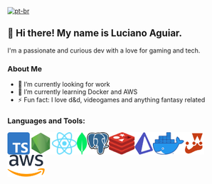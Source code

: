 
[![pt-br](https://img.shields.io/badge/lang-pt--br-green.svg)](https://github.com/Luciano-Rangel-Aguiar/Luciano-Rangel-Aguiar/blob/main/README.pt-br.md)

## :wave: Hi there! My name is Luciano Aguiar.

I'm a passionate and curious dev with a love for gaming and tech.

### About Me

- 🔭 I’m currently looking for work
- 🌱 I’m currently learning Docker and AWS
- ⚡ Fun fact: I love d&d, videogames and anything fantasy related
 
### Languages and Tools:
<a href="https://www.typescriptlang.org/" target="_blank"><img src="./img/Typescript_logo_2020.svg" alt="Typescript" height="50px" align="left"/></a>
<a href="https://nodejs.org/" target="_blank"><img src="./img/nodejs-3.svg" alt="Node.js" height="50px" align="left"/></a>
<a href="https://react.dev/" target="_blank"><img src="./img/React-icon.svg" alt="React" height="50px" align="left"/></a>
<a href="https://www.mongodb.com/" target="_blank"><img src="./img/MongoDB_Logomark_SpringGreen.svg" alt="MongoDB" height="50px" align="left"/></a>
<a href="https://www.postgresql.org/" target="_blank"><img src="./img/Postgresql_elephant.svg" alt="PostgreSQL" height="50px" align="left"/></a>
<a href="https://redis.io/" target="_blank"><img src="./img/redis-cube-red_white-rgb.png" alt="Redis" height="50px" align="left"/></a>
<a href="https://www.prisma.io/" target="_blank"><img src="./img/prisma.svg" alt="Prisma" height="50px" align="left"/></a>
<a href="https://www.docker.com/" target="_blank"><img src="./img/Moby-logo.webp" alt="Docker" height="50px" align="left"/></a>
<a href="https://jestjs.io/pt-BR/" target="_blank"><img src="./img/jest-logo.svg" alt="Jest" height="50px" align="left"/></a>
<a href="https://aws.amazon.com/" target="_blank"><img src="./img/Amazon_Web_Services_Logo.svg" alt="Amazon Web Services" height="50px" align="left"/></a>

<!--
**Luciano-Rangel-Aguiar/Luciano-Rangel-Aguiar** is a ✨ _special_ ✨ repository because its `README.md` (this file) appears on your GitHub profile.

Here are some ideas to get you started:
-->
